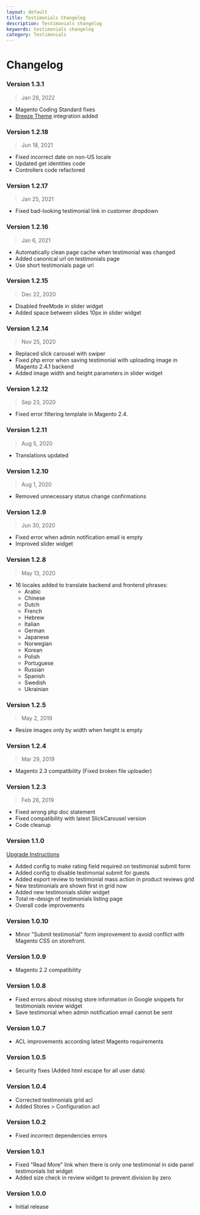 ```yaml
---
layout: default
title: Testimonials Changelog
description: Testimonials changelog
keywords: testimonials changelog
category: Testimonials
---
```


# Changelog

### Version 1.3.1

> Jan 28, 2022

 -  Magento Coding Standard fixes
 -  [Breeze Theme](https://breezefront.com) integration added

### Version 1.2.18

> Jun 18, 2021

 -  Fixed incorrect date on non-US locale
 -  Updated get identities code
 -  Controllers code refactored

### Version 1.2.17

> Jan 25, 2021

 -  Fixed bad-looking testimonial link in customer dropdown

### Version 1.2.16

> Jan 6, 2021

 -  Automatically clean page cache when testimonial was changed
 -  Added canonical url on testimonials page
 -  Use short testimonials page url

### Version 1.2.15

> Dec 22, 2020

 -  Disabled freeMode in slider widget
 -  Added space between slides 10px in slider widget

### Version 1.2.14

> Nov 25, 2020

  - Replaced slick carousel with swiper
  - Fixed php error when saving testimonial with uploading image in Magento 2.4.1 backend
  - Added image width and height parameters in slider widget

### Version 1.2.12

> Sep 23, 2020

  - Fixed error filtering template in Magento 2.4.

### Version 1.2.11

> Aug 5, 2020

 -  Translations updated

### Version 1.2.10

> Aug 1, 2020

 -  Removed unnecessary status change confirmations

### Version 1.2.9

> Jun 30, 2020

 -  Fixed error when admin notification email is empty
 -  Improved slider widget

### Version 1.2.8

> May 13, 2020

 -  16 locales added to translate backend and frontend phrases:
    - Arabic
    - Chinese
    - Dutch
    - French
    - Hebrew
    - Italian
    - German
    - Japanese
    - Norwegian
    - Korean
    - Polish
    - Portuguese
    - Russian
    - Spanish
    - Swedish
    - Ukrainian

### Version 1.2.5

> May 2, 2019

 -  Resize images only by width when height is empty

### Version 1.2.4

> Mar 29, 2019

 -  Magento 2.3 compatibility (Fixed broken file uploader)

### Version 1.2.3

> Feb 26, 2019

 -  Fixed wrong php doc statement
 -  Fixed compatibility with latest SlickCarousel version
 -  Code cleanup

### Version 1.1.0

[Upgrade Instructions](/m2/extensions/testimonials/upgrade-instructions)

 -  Added config to make rating field required on testimonial submit form
 -  Added config to disable testimonial submit for guests
 -  Added export review to testimonial mass action in product reviews grid
 -  New testimonials are shown first in grid now
 -  Added new testimonials slider widget
 -  Total re-design of testimonials listing page
 -  Overall code improvements

### Version 1.0.10

 -  Minor "Submit testimonial" form improvement to avoid conflict with Magento CSS on storefront.

### Version 1.0.9

 -  Magento 2.2 compatibility

### Version 1.0.8

 -  Fixed errors about missing store information in Google snippets
for testimonials review widget
 -  Save testimonial when admin notification email cannot be sent

### Version 1.0.7

 -  ACL improvements according latest Magento requirements

### Version 1.0.5

 -  Security fixes (Added html escape for all user data)

### Version 1.0.4

 -  Corrected testimonials grid acl
 -  Added Stores > Configuration acl

### Version 1.0.2

 -  Fixed incorrect dependencies errors

### Version 1.0.1

 -  Fixed "Read More" link when there is only one testimonial in side panel testimonials list widget
 -  Added size check in review widget to prevent division by zero

### Version 1.0.0

 -  Initial release
